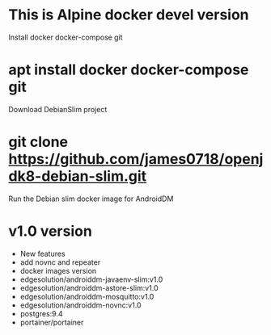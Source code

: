 # This is Alpine docker devel version

Install docker docker-compose git

# apt install docker docker-compose git

Download DebianSlim project

# git clone https://github.com/james0718/openjdk8-debian-slim.git

Run the Debian slim docker image for AndroidDM

# v1.0 version
 - New features
  - add novnc and repeater
 - docker images version
  - edgesolution/androiddm-javaenv-slim:v1.0 
  - edgesolution/androiddm-astore-slim:v1.0
  - edgesolution/androiddm-mosquitto:v1.0
  - edgesolution/androiddm-novnc:v1.0
  - postgres:9.4
  - portainer/portainer
